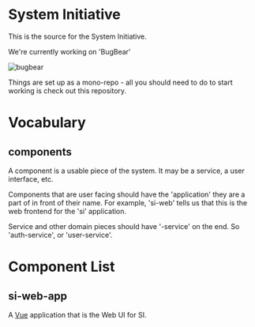 # System Initiative

This is the source for the System Initiative.

We're currently working on 'BugBear'

![bugbear](https://i.pinimg.com/736x/2b/95/f0/2b95f05d3c62ccd4be854b567a7592e1--fantasy-creatures-mythical-creatures.jpg)

Things are set up as a mono-repo - all you should need to do to start working
is check out this repository. 

# Vocabulary

## components

A component is a usable piece of the system. It may be a service, a user
interface, etc.

Components that are user facing should have the 'application' they are a part of
in front of their name. For example, 'si-web' tells us that this is the web
frontend for the 'si' application.

Service and other domain pieces should have '-service' on the end. So 'auth-service',
or 'user-service'.

# Component List

## si-web-app

A [Vue](https://vuejs.org) application that is the Web UI for SI. 


